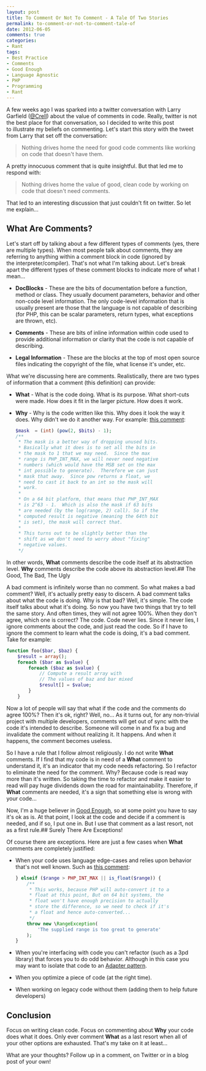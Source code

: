 ```yaml
---
layout: post
title: To Comment Or Not To Comment - A Tale Of Two Stories
permalink: to-comment-or-not-to-comment-tale-of
date: 2012-06-05
comments: true
categories:
- Rant
tags:
- Best Practice
- Comments
- Good Enough
- Language Agnostic
- PHP
- Programming
- Rant
---
```


A few weeks ago I was sparked into a twitter conversation with Larry Garfield ([@Crell](https://twitter.com/#!/Crell)) about the value of comments in code. Really, twitter is not the best place for that conversation, so I decided to write this post to illustrate my beliefs on commenting. Let's start this story with the tweet from Larry that set off the conversation:

> Nothing drives home the need for good code comments like working on code that doesn't have them.

A pretty innocuous comment that is quite insightful. But that led me to respond with:

> Nothing drives home the value of good, clean code by working on code that doesn't need comments.


That led to an interesting discussion that just couldn't fit on twitter. So let me explain...

<!--more-->

## What Are Comments?

Let's start off by talking about a few different types of comments (yes, there are multiple types). When most people talk about comments, they are referring to anything within a comment block in code (ignored by the interpreter/compiler). That's not what I'm talking about. Let's break apart the different types of these comment blocks to indicate more of what I mean... 

 * **DocBlocks** - These are the bits of documentation before a function, method or class. They usually document parameters, behavior and other non-code level information. The only code-level information that is usually present are those that the language is not capable of describing (for PHP, this can be scalar parameters, return types, what exceptions are thrown, etc).

 * **Comments** - These are bits of inline information within code used to provide additional information or clarity that the code is not capable of describing.

 * **Legal Information** - These are the blocks at the top of most open source files indicating the copyright of the file, what license it's under, etc.

What we're discussing here are comments. Realistically, there are two types of information that a comment (this definition) can provide: 

 * **What** - What is the code doing. What is its purpose. What short-cuts were made. How does it fit in the larger picture. How does it work.
 * **Why** - Why is the code written like this. Why does it look the way it does. Why didn't we do it another way. For example: [this comment](https://github.com/ircmaxell/PHP-CryptLib/blob/master/lib/CryptLib/Random/Generator.php#L113):

    ```php
    $mask  = (int) (pow(2, $bits) - 1);
    /**
     * The mask is a better way of dropping unused bits.
     * Basically what it does is to set all the bits in
     * the mask to 1 that we may need.  Since the max
     * range is PHP_INT_MAX, we will never need negative
     * numbers (which would have the MSB set on the max 
     * int possible to generate).  Therefore we can just
     * mask that away.  Since pow returns a float, we
     * need to cast it back to an int so the mask will
     * work.
     *
     * On a 64 bit platform, that means that PHP_INT_MAX
     * is 2^63 - 1.  Which is also the mask if 63 bits 
     * are needed (by the log(range, 2) call). So if the
     * computed result is negative (meaning the 64th bit
     * is set), the mask will correct that.
     *
     * This turns out to be slightly better than the
     * shift as we don't need to worry about "fixing"
     * negative values.
     */
    ```

In other words, **What** comments describe the code itself at its abstraction level. **Why** comments describe the code above its abstraction level.## The Good, The Bad, The Ugly


A bad comment is infinitely worse than no comment. So what makes a bad comment? Well, it's actually pretty easy to discern. A bad comment talks about what the code is doing. Why is that bad? Well, it's simple. The code itself talks about what it's doing. So now you have two things that try to tell the same story. And often times, they will not agree 100%. When they don't agree, which one is correct? The code. Code never lies. Since it never lies, I ignore comments about the code, and just read the code. So if I have to ignore the comment to learn what the code is doing, it's a bad comment. Take for example:

```php
function foo($bar, $baz) {
    $result = array();
    foreach ($bar as $value) {
        foreach ($baz as $value) {
            // Compute a result array with
            // The values of baz and bar mixed
            $result[] = $value;
        }
    }
```

Now a lot of people will say that what if the code and the comments do agree 100%? Then it's ok, right? Well, no... As it turns out, for any non-trivial project with multiple developers, comments will get out of sync with the code it's intended to describe. Someone will come in and fix a bug and invalidate the comment without realizing it. It happens. And when it happens, the comment becomes useless.

So I have a rule that I follow almost religiously. I do not write **What** comments. If I find that my code is in need of a **What** comment to understand it, it's an indicator that my code needs refactoring. So I refactor to eliminate the need for the comment. Why? Because code is read way more than it's written. So taking the time to refactor and make it easier to read will pay huge dividends down the road for maintainability. Therefore, if **What** comments are needed, it's a sign that something else is wrong with your code...

Now, I'm a huge believer in [Good Enough](http://blog.ircmaxell.com/2011/03/difference-between-good-and-good-enough.html), so at some point you have to say it's ok as is. At that point, I look at the code and decide if a comment is needed, and if so, I put one in. But I use that comment as a last resort, not as a first rule.## Surely There Are Exceptions!

Of course there are exceptions. Here are just a few cases when **What** comments are completely justified: 

 * When your code uses language edge-cases and relies upon behavior that's not well known. Such as [this comment](https://github.com/ircmaxell/PHP-CryptLib/blob/master/lib/CryptLib/Random/Generator.php#L99):

    ```php
    } elseif ($range > PHP_INT_MAX || is_float($range)) {
        /**
         * This works, because PHP will auto-convert it to a 
         * float at this point, But on 64 bit systems, the
         * float won't have enough precision to actually
         * store the difference, so we need to check if it's
         * a float and hence auto-converted...
         */
        throw new \RangeException(
            'The supplied range is too great to generate'
        );
    }
    ```

 * When you're interfacing with code you can't refactor (such as a 3pd library) that forces you to do odd behavior. Although in this case you may want to isolate that code to an [Adapter pattern](http://sourcemaking.com/design_patterns/adapter).
 * When you optimize a piece of code (at the right time).
 * When working on legacy code without them (adding them to help future developers)

## Conclusion

Focus on writing clean code. Focus on commenting about **Why** your code does what it does. Only ever comment **What** as a last resort when all of your other options are exhausted. That's my take on it at least...

What are your thoughts? Follow up in a comment, on Twitter or in a blog post of your own!